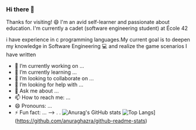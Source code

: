 ### Hi there 👋

Thanks for visiting! 😄
I'm an avid self-learner and passionate about education. I'm currently a cadet (software engineering student) at École 42

i have experience in c programming languages.My current goal is to deepen my 
knowledge in Software Engineering 💻 and realize the game scenarios I have written

- 🔭 I’m currently working on ...
- 🌱 I’m currently learning ...
- 👯 I’m looking to collaborate on ...
- 🤔 I’m looking for help with ...
- 💬 Ask me about ...
- 📫 How to reach me: ...
- 😄 Pronouns: ...
- ⚡ Fun fact: ...
-->
.
.
![Anurag's GitHub stats](https://github-readme-stats.vercel.app/api?username=furkankrmz&show_icons=true&theme=radical) 
![Top Langs](https://github-readme-stats.vercel.app/api/top-langs/?username=furkankrmz&layout=compact)](https://github.com/anuraghazra/github-readme-stats)



 
